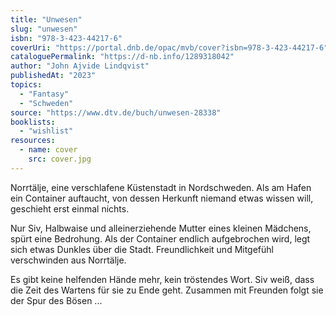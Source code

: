 ```yaml
---
title: "Unwesen"
slug: "unwesen"
isbn: "978-3-423-44217-6"
coverUri: "https://portal.dnb.de/opac/mvb/cover?isbn=978-3-423-44217-6"
cataloguePermalink: "https://d-nb.info/1289318042"
author: "John Ajvide Lindqvist"
publishedAt: "2023"
topics:
  - "Fantasy"
  - "Schweden"
source: "https://www.dtv.de/buch/unwesen-28338"
booklists:
  - "wishlist"
resources:
  - name: cover
    src: cover.jpg
---
```

Norrtälje, eine verschlafene Küstenstadt in Nordschweden. Als am Hafen ein 
Container auftaucht, von dessen Herkunft niemand etwas wissen will, geschieht 
erst einmal nichts.

Nur Siv, Halbwaise und alleinerziehende Mutter eines kleinen Mädchens, spürt 
eine Bedrohung. Als der Container endlich aufgebrochen wird, legt sich etwas
Dunkles über die Stadt. Freundlichkeit und Mitgefühl verschwinden aus Norrtälje.

Es gibt keine helfenden Hände mehr, kein tröstendes Wort. Siv weiß, dass die 
Zeit des Wartens für sie zu Ende geht. Zusammen mit Freunden folgt sie der Spur 
des Bösen ...